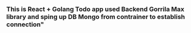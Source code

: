 <h3>This is React + Golang Todo app used Backend Gorrila Max library and sping up DB Mongo from contrainer to establish connection" </h3>

